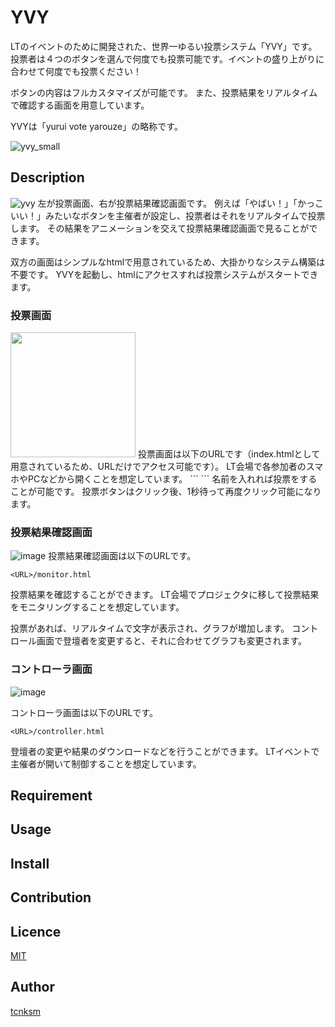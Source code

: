 YVY
====

LTのイベントのために開発された、世界一ゆるい投票システム「YVY」です。
投票者は４つのボタンを選んで何度でも投票可能です。イベントの盛り上がりに合わせて何度でも投票ください！

ボタンの内容はフルカスタマイズが可能です。
また、投票結果をリアルタイムで確認する画面を用意しています。

YVYは「yurui vote yarouze」の略称です。

![yvy_small](https://user-images.githubusercontent.com/10110956/50638872-a17db700-0fa2-11e9-8353-d802e72f8b42.gif)

## Description
![yvy](https://user-images.githubusercontent.com/10110956/50638797-63809300-0fa2-11e9-8305-75200f58aa49.gif)
左が投票画面、右が投票結果確認画面です。
例えば「やばい！」「かっこいい！」みたいなボタンを主催者が設定し、投票者はそれをリアルタイムで投票します。
その結果をアニメーションを交えて投票結果確認画面で見ることができます。

双方の画面はシンプルなhtmlで用意されているため、大掛かりなシステム構築は不要です。
YVYを起動し、htmlにアクセスすれば投票システムがスタートできます。

### 投票画面
<img src="https://user-images.githubusercontent.com/10110956/50640114-31bdfb00-0fa7-11e9-8978-8b309b64fda3.png" width="200px">
投票画面は以下のURLです（index.htmlとして用意されているため、URLだけでアクセス可能です）。
LT会場で各参加者のスマホやPCなどから開くことを想定しています。
```
<URL>
```
名前を入れれば投票をすることが可能です。
投票ボタンはクリック後、1秒待って再度クリック可能になります。


### 投票結果確認画面
![image](https://user-images.githubusercontent.com/10110956/50640168-6336c680-0fa7-11e9-8b51-ba4ca99d9168.png)
投票結果確認画面は以下のURLです。
```
<URL>/monitor.html
```
投票結果を確認することができます。
LT会場でプロジェクタに移して投票結果をモニタリングすることを想定しています。

投票があれば、リアルタイムで文字が表示され、グラフが増加します。
コントロール画面で登壇者を変更すると、それに合わせてグラフも変更されます。

### コントローラ画面
![image](https://user-images.githubusercontent.com/10110956/50640214-7ea1d180-0fa7-11e9-84a5-99a43abcf885.png)

コントローラ画面は以下のURLです。
```
<URL>/controller.html
```
登壇者の変更や結果のダウンロードなどを行うことができます。
LTイベントで主催者が開いて制御することを想定しています。




## Requirement

## Usage

## Install

## Contribution

## Licence

[MIT](https://github.com/tcnksm/tool/blob/master/LICENCE)

## Author

[tcnksm](https://github.com/tcnksm)
